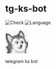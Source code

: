 # tg-ks-bot

![Check](https://github.com/ChenKS12138/tg-ks-bot/workflows/Check/badge.svg)
![Language](https://img.shields.io/badge/language-rust-orange.svg?label=language)

![ks](https://github.com/ChenKS12138/tg-ks-bot/raw/master/images/ks.gif)

telegram ks bot
